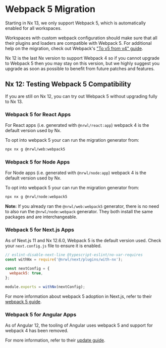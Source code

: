 # Webpack 5 Migration

Starting in Nx 13, we only support Webpack 5, which is automatically enabled for all workspaces.

Workspaces with custom webpack configuration should make sure that all their plugins and loaders are compatible with Webpack 5.
For additional help on the migration, check out Webpack's ["To v5 from v4" guide](https://webpack.js.org/migrate/5/).

Nx 12 is the last Nx version to support Webpack 4 so if you cannot upgrade to Webpack 5 then you may stay on this
version, but we highly suggest you upgrade as soon as possible to benefit from future patches and features.

## Nx 12: Testing Webpack 5 Compatibility

If you are still on Nx 12, you can try out Webpack 5 without upgrading fully to Nx 13.

### Webpack 5 for React Apps

For React apps (i.e. generated with `@nrwl/react:app`) webpack 4 is the default version used by Nx.

To opt into webpack 5 your can run the migration generator from:

```bash
npx nx g @nrwl/web:webpack5
```

### Webpack 5 for Node Apps

For Node apps (i.e. generated with `@nrwl/node:app`) webpack 4 is the default version used by Nx.

To opt into webpack 5 your can run the migration generator from:

```bash
npx nx g @nrwl/node:webpack5
```

**Note:** If you already ran the `@nrwl/web:webpack5` generator, there is no need to also run the `@nrwl/node:webpack`
generator. They both install the same packages and are interchangeable.

### Webpack 5 for Next.js Apps

As of Next.js 11 and Nx 12.6.0, Webpack 5 is the default version used. Check your `next.config.js` file to ensure it is
enabled.

```javascript
// eslint-disable-next-line @typescript-eslint/no-var-requires
const withNx = require('@nrwl/next/plugins/with-nx');

const nextConfig = {
  webpack5: true,
};

module.exports = withNx(nextConfig);
```

For more information about webpack 5 adoption in Next.js, refer to
their [webpack 5 guide](https://nextjs.org/docs/messages/webpack5).

### Webpack 5 for Angular Apps

As of Angular 12, the tooling of Angular uses webpack 5 and support for webpack 4 has been removed.

For more information, refer to their [update guide](https://angular.io/guide/updating-to-version-12).

